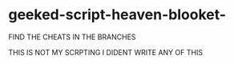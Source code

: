 # geeked-script-heaven-blooket-

FIND THE CHEATS IN THE BRANCHES














































THIS IS NOT MY SCRPTING I DIDENT WRITE ANY OF THIS
